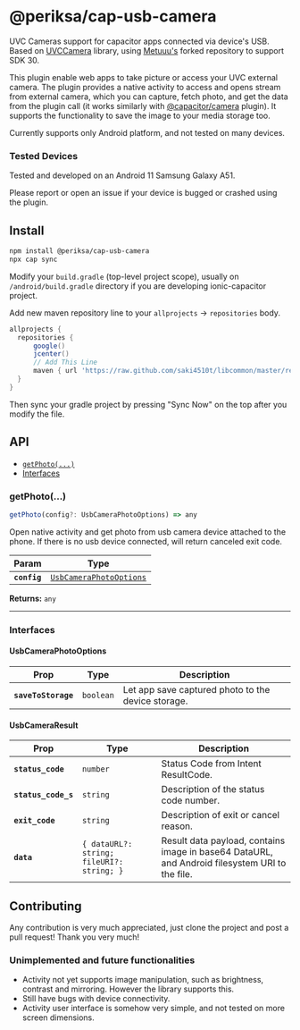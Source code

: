 # @periksa/cap-usb-camera

UVC Cameras support for capacitor apps connected via device's USB.
Based on [UVCCamera](https://github.com/saki4510t/UVCCamera) library,
using [Metuuu's](https://github.com/Metuuu/UVCCamera) forked repository to support SDK 30.

This plugin enable web apps to take picture or access your UVC external camera.
The plugin provides a native activity to access and opens stream from external camera,
which you can capture, fetch photo, and get the data from the plugin call
(it works similarly with [@capacitor/camera](https://capacitorjs.com/docs/apis/camera) plugin).
It supports the functionality to save the image to your media storage too.

Currently supports only Android platform, and not tested on many devices.

### Tested Devices
Tested and developed on an Android 11 Samsung Galaxy A51.

Please report or open an issue if your device is bugged or crashed using the plugin.

## Install

```bash
npm install @periksa/cap-usb-camera
npx cap sync
```

Modify your `build.gradle` (top-level project scope),
usually on `/android/build.gradle` directory if you are developing ionic-capacitor project.

Add new maven repository line to your `allprojects` -> `repositories` body.

```gradle
allprojects {
  repositories {
      google()
      jcenter()
      // Add This Line
      maven { url 'https://raw.github.com/saki4510t/libcommon/master/repository/' }
  }
}
```
Then sync your gradle project by pressing "Sync Now" on the top after you modify the file.

## API

<docgen-index>

* [`getPhoto(...)`](#getphoto)
* [Interfaces](#interfaces)

</docgen-index>

<docgen-api>
<!--Update the source file JSDoc comments and rerun docgen to update the docs below-->

### getPhoto(...)

```typescript
getPhoto(config?: UsbCameraPhotoOptions) => any
```

Open native activity and get photo from usb camera device attached to the phone.
If there is no usb device connected, will return canceled exit code.

| Param        | Type                                                                    |
| ------------ | ----------------------------------------------------------------------- |
| **`config`** | <code><a href="#usbcameraphotooptions">UsbCameraPhotoOptions</a></code> |

**Returns:** <code>any</code>

--------------------


### Interfaces


#### UsbCameraPhotoOptions

| Prop                | Type                 | Description                                        |
| ------------------- | -------------------- | -------------------------------------------------- |
| **`saveToStorage`** | <code>boolean</code> | Let app save captured photo to the device storage. |


#### UsbCameraResult

| Prop                | Type                                                 | Description                                                                                    |
| ------------------- | ---------------------------------------------------- | ---------------------------------------------------------------------------------------------- |
| **`status_code`**   | <code>number</code>                                  | Status Code from Intent ResultCode.                                                            |
| **`status_code_s`** | <code>string</code>                                  | Description of the status code number.                                                         |
| **`exit_code`**     | <code>string</code>                                  | Description of exit or cancel reason.                                                          |
| **`data`**          | <code>{ dataURL?: string; fileURI?: string; }</code> | Result data payload, contains image in base64 DataURL, and Android filesystem URI to the file. |

</docgen-api>

## Contributing
Any contribution is very much appreciated, just clone the project and post a pull request!
Thank you very much!

### Unimplemented and future functionalities
- Activity not yet supports image manipulation, such as brightness, contrast and mirroring.
However the library supports this.
- Still have bugs with device connectivity.
- Activity user interface is somehow very simple, and not tested on more screen dimensions.
